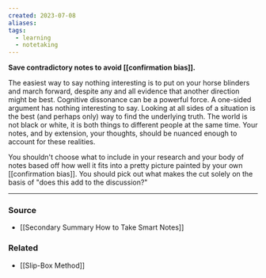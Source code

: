 ```yaml
---
created: 2023-07-08
aliases: 
tags:
  - learning
  - notetaking
---
```

**Save contradictory notes to avoid [[confirmation bias]].**

The easiest way to say nothing interesting is to put on your horse blinders and march forward, despite any and all evidence that another direction might be best. Cognitive dissonance can be a powerful force. A one-sided argument has nothing interesting to say. Looking at all sides of a situation is the best (and perhaps only) way to find the underlying truth. The world is not black or white, it is both things to different people at the same time. Your notes, and by extension, your thoughts, should be nuanced enough to account for these realities.

You shouldn't choose what to include in your research and your body of notes based off how well it fits into a pretty picture painted by your own [[confirmation bias]]. You should pick out what makes the cut solely on the basis of "does this add to the discussion?"

---

### Source
- [[Secondary Summary How to Take Smart Notes]]

### Related
- [[Slip-Box Method]]